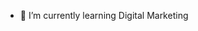 - 🌱 I’m currently learning Digital Marketing
<!---
sadia077/sadia077 is a ✨ special ✨ repository because its `README.md` (this file) appears on your GitHub profile.
You can click the Preview link to take a look at your changes.
--->

